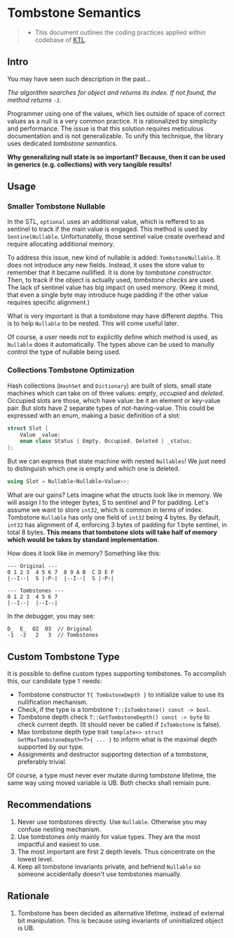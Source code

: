 # Tombstone Semantics

> - This document outlines the coding practices applied within codebase of [KTL](https://github.com/mtszkarbowiak/mk-stl).


## Intro

You may have seen such description in the past...

*The algorithm searches for object and returns its index. If not found, the method returns `-1`.*

Programmer using one of the values, which lies outside of space of correct values as a null is a very common practice. It is rationalized by simplicity and performance. The issue is that this solution requires meticulous documentation and is not generalizable. To unify this technique, the library uses dedicated *tombstone semantics*.

**Why generalizing null state is so important? Because, then it can be used in generics (e.g. collections) with very tangible results!** 


## Usage

### Smaller Tombstone Nullable

In the STL, `optional` uses an additional value, which is reffered to as sentinel to track if the main value is engaged. This method is used by `SentinelNullable`. Unfortunatelly, those sentinel value create overhead and require allocating additional memory.

To address this issue, new kind of nullable is added: `TombstoneNullable`. It does not introduce any new fields. Instead, it uses the store value to remember that it became nullified. It is done by *tombstone constructor*. Then, to track if the object is actually used, *tombstone checks* are used. The lack of sentinel value has big impact on used memory. (Keep it mind, that even a single byte may introduce huge padding if the other value requires specific alignment.)

What is very important is that a tombstone may have different *depths*. This is to help `Nullable` to be nested. This will come useful later.

Of course, a user needs not to explicitly define which method is used, as `Nullable` does it automatically. The types above can be used to manully control the type of nullable being used.

### Collections Tombstone Optimization

Hash collections (`HashSet` and `Dictionary`) are built of slots, small state machines which can take on of three values: *empty*, *occupied* and *deleted*. Occupied slots are those, which have value: be it an element or key-value pair. But slots have 2 separate types of not-having-value. This could be expressed with an enum, making a basic definition of a slot:

```cpp
struct Slot {
    Value _value;
    enum class Status { Empty, Occupied, Deleted } _status;
};
```

But we can express that state machine with nested `Nullables`! We just need to distinguish which one is empty and which one is deleted.

```cpp
using Slot = Nullable<Nullable<Value>>;
```

What are our gains? Lets imagine what the structs look like in memory. We will assign I to the integer bytes, S to sentinel and P for padding. Let's assume we want to store `int32`, which is common in terms of index. Tombstone `Nullable` has only one field of `int32` being 4 bytes. By default, `int32` has alignment of 4, enforcing 3 bytes of padding for 1 byte sentinel, in total 8 bytes. **This means that tombstone slots will take half of memory which would be takes by standard implementation**.

How does it look like in memory? Something like this:

```
--- Original ---
0 1 2 3  4 5 6 7  8 9 A B  C D E F
|--I--|  S |-P-|  |--I--|  S |-P-|

--- Tombstones ---
0 1 2 3  4 5 6 7
|--I--|  |--I--|

```
In the debugger, you may see:

```
D_  E_  O2  O3  // Original
-1  -2   2   3  // Tombstones
```

## Custom Tombstone Type

It is possible to define custom types supporting tombstones. To accomplish this, our candidate type `T` needs:

- Tombstone constructor `T{ TombstoneDepth }` to initialize value to use its nullification mechanism.
- Check, if the type is a tombstone `T::IsTombstone() const -> bool`.
- Tombstone depth check `T::GetTombstoneDepth() const -> byte` to check current depth. (It should never be called if `IsTombstone` is false).
- Max tombstone depth type trait `template<> struct GetMaxTombstoneDepth<T>{ ... }` to inform what is the maximal depth supported by our type.
- Assignments and destructor supporting detection of a tombstone, preferably trivial.

Of course, a type must never ever mutate during tombstone lifetime, the same way using moved variable is UB. Both checks shall remiain pure.


## Recommendations

1. Never use tombstones directly. Use `Nullable`. Otherwise you may confuse nesting mechanism.
1. Use tombstones only mainly for value types. They are the most impactful and easiest to use.
2. The most important are first 2 depth levels. Thus concentrate on the lowest level.
3. Keep all tombstone invariants private, and befriend `Nullable` so someone accidentally doesn't use tombstones manually.


## Rationale

1. Tombstone has been decided as alternative lifetime, instead of external bit manipulation. This is because using invariants of uninitialized object is UB.
